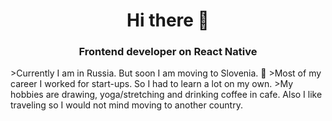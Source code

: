 <h1 align="center"> Hi there 👋 </h1>
<h3 align="center">Frontend developer on React Native</h3>
>Currently I am in Russia. But soon I am moving to Slovenia. 🌱 
>Most of my career I worked for start-ups. So I had to learn a lot on my own.
>My hobbies are drawing, yoga/stretching and drinking coffee in cafe. Also I like traveling so I would not mind moving to another country.

<!--
**MarieOsinceva/MarieOsinceva** is a ✨ _special_ ✨ repository because its `README.md` (this file) appears on your GitHub profile.

Here are some ideas to get you started:

- 🔭 I’m currently working on ...
- 🌱 I’m currently learning ...
- 👯 I’m looking to collaborate on ...
- 🤔 I’m looking for help with ...
- 💬 Ask me about ...
- 📫 How to reach me: ...
- 😄 Pronouns: ...
- ⚡ Fun fact: ...
-->

